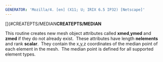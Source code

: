 ```yaml
---
GENERATOR: 'Mozilla/4. [en] (X11; U; IRIX 6.5 IP32) [Netscape]'
---
```

[]{#CREATEPTS/MEDIAN**CREATEPTS/MEDIAN**

 This routine creates new mesh object attributes called
 **xmed**,**ymed** and **zmed** if they do not already exist.  These
 attributes have length **nelements** and rank **scalar**.  They
 contain the x,y,z coordinates of the median point of each element in
 the mesh.  The median point is defined for all supported element
 types.

